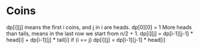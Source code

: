 # Coins
dp[i][j] means the first i coins, and j in i are heads.
dp[0][0] = 1
More heads than tails, means in the last row we start from n/2 + 1.
dp[i][j] = dp[i-1][j-1] * head[i] + dp[i-1][j] * tail[i]
if (i == j) dp[i][j] = dp[i-1][j-1] * head[i]
